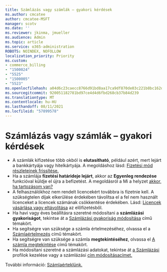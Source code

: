 ```yaml
---
title: Számlázás vagy számlák – gyakori kérdések
ms.author: cmcatee
author: cmcatee-MSFT
manager: scotv
ms.date: ''
ms.reviewer: jkinma, jmueller
ms.audience: Admin
ms.topic: article
ms.service: o365-administration
ROBOTS: NOINDEX, NOFOLLOW
localization_priority: Priority
ms.custom:
- commerce_billing
- "1500024"
- "5525"
- "1500005"
- "5523"
ms.openlocfilehash: a04d6c23caecc8766d91bd8aa17ca9df870de03c221b8bc162dfe4a98d961f48
ms.sourcegitcommit: 920051182781bd97ce4d4d6fbd268cb37b84d239
ms.translationtype: MT
ms.contentlocale: hu-HU
ms.lasthandoff: 08/11/2021
ms.locfileid: "57899578"
---
```

# <a name="billing-or-invoice-faq"></a>Számlázás vagy számlák – gyakori kérdések

- A számlák kifizetése több okból is **elutasítható**, például azért, mert lejárt a bankkártyája vagy hitelkártyája. A megoldáshoz lásd: [Fizetési mód részleteinek frissítése.](https://docs.microsoft.com/microsoft-365/commerce/billing-and-payments/manage-payment-methods#update-payment-method-details)
- Ha a számlája **fizetési határideje lejárt**, akkor az **Egyenleg rendezése** funkcióval küldje el újra a befizetést. A megoldásról a Mi a helyzet [akkor, ha tartozásom van?](https://docs.microsoft.com/microsoft-365/commerce/billing-and-payments/pay-for-your-subscription#what-if-i-have-an-outstanding-balance)
- A felhasználókhoz nem rendelt licencekért továbbra is fizetnie kell. A szükségtelen díjak elkerülése érdekében távolítsa el a fel nem használt licenceket a licencek számának csökkentése érdekében. Lásd: [Licencek vásárlása vagy eltávolítása](https://docs.microsoft.com/microsoft-365/commerce/licenses/buy-licenses) az előfizetésből.
- Ha havi vagy éves beállításra szeretné módosítani a **számlázási gyakoriságot**, tekintse át a [Számlázási gyakoriság módosítása](https://docs.microsoft.com/microsoft-365/commerce/billing-and-payments/change-payment-frequency) című témakört.
- Ha segítségre van szüksége a számla értelmezéséhez, olvassa el a [Számlaértelmezés](https://docs.microsoft.com/microsoft-365/commerce/billing-and-payments/understand-your-invoice2) című témakört.
- Ha segítségre van szüksége a számla **megtekintéséhez**, olvassa el [A számla megtekintése](https://docs.microsoft.com/microsoft-365/commerce/billing-and-payments/view-your-bill-or-invoice) című témakört.
- Ha módosítani szeretné a számlázási adatokat, tekintse át [a Számlázási](https://docs.microsoft.com/microsoft-365/commerce/billing-and-payments/manage-billing-profiles) profilok kezelése vagy a számlázási [cím módosításacímet.](https://docs.microsoft.com/microsoft-365/commerce/billing-and-payments/change-your-billing-addresses)

További információ: [Számlaérteklünk.](https://docs.microsoft.com/microsoft-365/commerce/billing-and-payments/understand-your-invoice2)